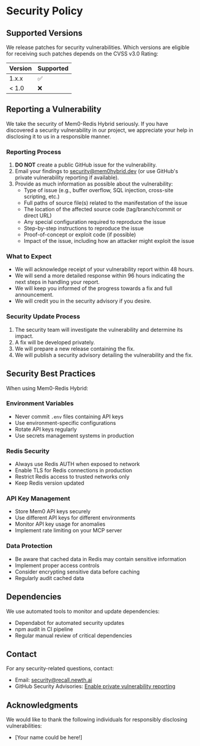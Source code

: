 # Security Policy

## Supported Versions

We release patches for security vulnerabilities. Which versions are eligible for receiving such patches depends on the CVSS v3.0 Rating:

| Version | Supported          |
| ------- | ------------------ |
| 1.x.x   | :white_check_mark: |
| < 1.0   | :x:                |

## Reporting a Vulnerability

We take the security of Mem0-Redis Hybrid seriously. If you have discovered a security vulnerability in our project, we appreciate your help in disclosing it to us in a responsible manner.

### Reporting Process

1. **DO NOT** create a public GitHub issue for the vulnerability.
2. Email your findings to security@mem0hybrid.dev (or use GitHub's private vulnerability reporting if available).
3. Provide as much information as possible about the vulnerability:
   - Type of issue (e.g., buffer overflow, SQL injection, cross-site scripting, etc.)
   - Full paths of source file(s) related to the manifestation of the issue
   - The location of the affected source code (tag/branch/commit or direct URL)
   - Any special configuration required to reproduce the issue
   - Step-by-step instructions to reproduce the issue
   - Proof-of-concept or exploit code (if possible)
   - Impact of the issue, including how an attacker might exploit the issue

### What to Expect

- We will acknowledge receipt of your vulnerability report within 48 hours.
- We will send a more detailed response within 96 hours indicating the next steps in handling your report.
- We will keep you informed of the progress towards a fix and full announcement.
- We will credit you in the security advisory if you desire.

### Security Update Process

1. The security team will investigate the vulnerability and determine its impact.
2. A fix will be developed privately.
3. We will prepare a new release containing the fix.
4. We will publish a security advisory detailing the vulnerability and the fix.

## Security Best Practices

When using Mem0-Redis Hybrid:

### Environment Variables
- Never commit `.env` files containing API keys
- Use environment-specific configurations
- Rotate API keys regularly
- Use secrets management systems in production

### Redis Security
- Always use Redis AUTH when exposed to network
- Enable TLS for Redis connections in production
- Restrict Redis access to trusted networks only
- Keep Redis version updated

### API Key Management
- Store Mem0 API keys securely
- Use different API keys for different environments
- Monitor API key usage for anomalies
- Implement rate limiting on your MCP server

### Data Protection
- Be aware that cached data in Redis may contain sensitive information
- Implement proper access controls
- Consider encrypting sensitive data before caching
- Regularly audit cached data

## Dependencies

We use automated tools to monitor and update dependencies:
- Dependabot for automated security updates
- npm audit in CI pipeline
- Regular manual review of critical dependencies

## Contact

For any security-related questions, contact:
- Email: security@recall.newth.ai
- GitHub Security Advisories: [Enable private vulnerability reporting](https://github.com/n3wth/recall/security)

## Acknowledgments

We would like to thank the following individuals for responsibly disclosing vulnerabilities:
- [Your name could be here!]